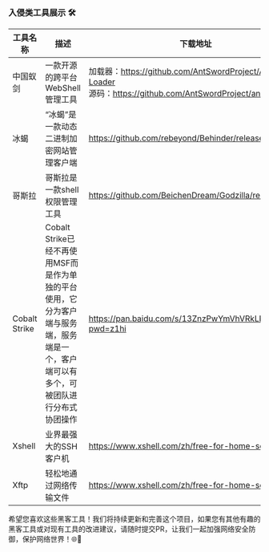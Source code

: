 ### 入侵类工具展示 🛠️



| 工具名称          | 描述       | 下载地址                                                                                                       |
|---------------|------------------------------------------|------------------------------------------------------------------------------------------------------------|
| 中国蚁剑          | 一款开源的跨平台WebShell管理工具 | 加载器：https://github.com/AntSwordProject/AntSword-Loader <br/>源码：https://github.com/AntSwordProject/antSword |
| 冰蝎            |“冰蝎”是一款动态二进制加密网站管理客户端|                  https://github.com/rebeyond/Behinder/releases     |
| 哥斯拉           |哥斯拉是一款shell权限管理工具|https://github.com/BeichenDream/Godzilla/releases|
| Cobalt Strike |Cobalt Strike已经不再使用MSF而是作为单独的平台使用，它分为客户端与服务端，服务端是一个，客户端可以有多个，可被团队进行分布式协团操作|https://pan.baidu.com/s/13ZnzPwYmVhVRkLKq2tn72w?pwd=z1hi|
| Xshell        |业界最强大的SSH客户机|https://www.xshell.com/zh/free-for-home-school/|
| Xftp          |轻松地通过网络传输文件|https://www.xshell.com/zh/free-for-home-school/|


希望您喜欢这些黑客工具！我们将持续更新和完善这个项目，如果您有其他有趣的黑客工具或对现有工具的改进建议，请随时提交PR，让我们一起加强网络安全防御，保护网络世界！🌐💪
